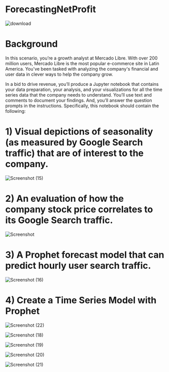 # ForecastingNetProfit

![download](https://github.com/shahp630/ForecastingNetProfit/assets/133065460/518a50fa-a872-44d0-b2c2-b9896780a5a3)

# Background
In this scenario, you’re a growth analyst at Mercado Libre. With over 200 million users, Mercado Libre is the most popular e-commerce site in Latin America. You've been tasked with analyzing the company's financial and user data in clever ways to help the company grow.

In a bid to drive revenue, you’ll produce a Jupyter notebook that contains your data preparation, your analysis, and your visualizations for all the time series data that the company needs to understand. You’ll use text and comments to document your findings. And, you’ll answer the question prompts in the instructions. Specifically, this notebook should contain the following:

# 1) Visual depictions of seasonality (as measured by Google Search traffic) that are of interest to the company.

![Screenshot (15)](https://github.com/shahp630/ForecastingNetProfit/assets/133065460/6ccc4eef-1f5a-4a35-94ec-017e4f5df195)

# 2) An evaluation of how the company stock price correlates to its Google Search traffic.

![Screenshot](https://github.com/shahp630/ForecastingNetProfit/assets/133065460/7345bb16-33e7-4666-b1d9-eff3251e3c26)

# 3) A Prophet forecast model that can predict hourly user search traffic.

![Screenshot (16)](https://github.com/shahp630/ForecastingNetProfit/assets/133065460/b04c5e26-5aa7-4417-99e0-c11f8b7f1e7f)

# 4) Create a Time Series Model with Prophet

![Screenshot (22)](https://github.com/shahp630/ForecastingNetProfit/assets/133065460/1ff2a5a6-1ee4-4671-9e9b-79601831e49d)

![Screenshot (18)](https://github.com/shahp630/ForecastingNetProfit/assets/133065460/3a963007-2bf4-4e4e-82f1-460699473c23)

![Screenshot (19)](https://github.com/shahp630/ForecastingNetProfit/assets/133065460/eab988ba-f397-46a5-8592-e9c6e968f041)

![Screenshot (20)](https://github.com/shahp630/ForecastingNetProfit/assets/133065460/6ff9d20c-b058-481d-b2c3-d8a34d272133)

![Screenshot (21)](https://github.com/shahp630/ForecastingNetProfit/assets/133065460/12e71c65-6497-42bc-86cf-1739a16e2f1b)







